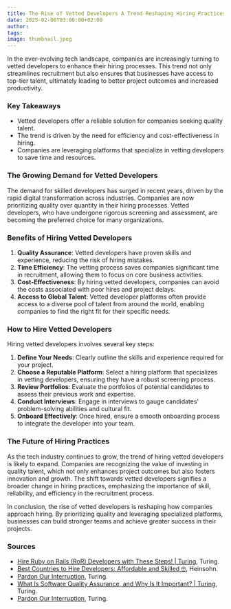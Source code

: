 ```yaml
---
title: The Rise of Vetted Developers A Trend Reshaping Hiring Practices
date: 2025-02-06T03:00:00+02:00
author:
tags:
image: thumbnail.jpeg
---
```


In the ever-evolving tech landscape, companies are increasingly turning to vetted developers to enhance their hiring processes. This trend not only streamlines recruitment but also ensures that businesses have access to top-tier talent, ultimately leading to better project outcomes and increased productivity.

### Key Takeaways

*   Vetted developers offer a reliable solution for companies seeking quality talent.
*   The trend is driven by the need for efficiency and cost-effectiveness in hiring.
*   Companies are leveraging platforms that specialize in vetting developers to save time and resources.

### The Growing Demand for Vetted Developers

The demand for skilled developers has surged in recent years, driven by the rapid digital transformation across industries. Companies are now prioritizing quality over quantity in their hiring processes. Vetted developers, who have undergone rigorous screening and assessment, are becoming the preferred choice for many organizations.

### Benefits of Hiring Vetted Developers

1.  **Quality Assurance**: Vetted developers have proven skills and experience, reducing the risk of hiring mistakes.
2.  **Time Efficiency**: The vetting process saves companies significant time in recruitment, allowing them to focus on core business activities.
3.  **Cost-Effectiveness**: By hiring vetted developers, companies can avoid the costs associated with poor hires and project delays.
4.  **Access to Global Talent**: Vetted developer platforms often provide access to a diverse pool of talent from around the world, enabling companies to find the right fit for their specific needs.

### How to Hire Vetted Developers

Hiring vetted developers involves several key steps:

1.  **Define Your Needs**: Clearly outline the skills and experience required for your project.
2.  **Choose a Reputable Platform**: Select a hiring platform that specializes in vetting developers, ensuring they have a robust screening process.
3.  **Review Portfolios**: Evaluate the portfolios of potential candidates to assess their previous work and expertise.
4.  **Conduct Interviews**: Engage in interviews to gauge candidates' problem-solving abilities and cultural fit.
5.  **Onboard Effectively**: Once hired, ensure a smooth onboarding process to integrate the developer into your team.

### The Future of Hiring Practices

As the tech industry continues to grow, the trend of hiring vetted developers is likely to expand. Companies are recognizing the value of investing in quality talent, which not only enhances project outcomes but also fosters innovation and growth. The shift towards vetted developers signifies a broader change in hiring practices, emphasizing the importance of skill, reliability, and efficiency in the recruitment process.

In conclusion, the rise of vetted developers is reshaping how companies approach hiring. By prioritizing quality and leveraging specialized platforms, businesses can build stronger teams and achieve greater success in their projects.

### Sources

*   [Hire Ruby on Rails (RoR) Developers with These Steps! | Turing](https://www.turing.com/blog/hire-ruby-on-rails-developers), Turing.
*   [Best Countries to Hire Developers: Affordable and Skilled 🤓](https://www.us.heinsohn.co/blog/best-country-to-hire-developers/), Heinsohn.
*   [Pardon Our Interruption](https://www.turing.com/blog/flutter-app-development-why-hire-flutter-developers), Turing.
*   [What Is Software Quality Assurance, and Why Is It Important? | Turing](https://www.turing.com/blog/software-quality-assurance-and-its-importance), Turing.
*   [Pardon Our Interruption](https://www.turing.com/hire-developers), Turing.
